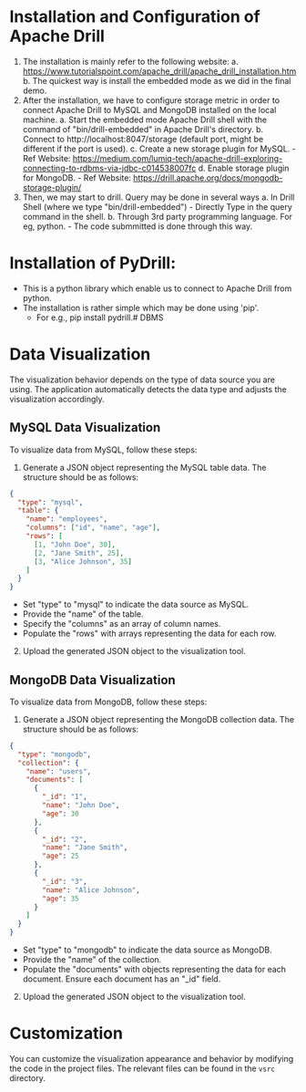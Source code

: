 # Installation and Configuration of Apache Drill
1. The installation is mainly refer to the following website:
	a. https://www.tutorialspoint.com/apache_drill/apache_drill_installation.htm
	b. The quickest way is install the embedded mode as we did in the final demo.
2. After the installation, we have to configure storage metric in order to connect Apache Drill to MySQL and MongoDB installed on the local machine.
	a. Start the embedded mode Apache Drill shell with the command of "bin/drill-embedded" in Apache Drill's directory.
	b. Connect to http://localhost:8047/storage (default port, might be different if the port is used).
	c. Create a new storage plugin for MySQL.
		- Ref Website: https://medium.com/lumiq-tech/apache-drill-exploring-connecting-to-rdbms-via-jdbc-c014538007fc
	d. Enable storage plugin for MongoDB.
		- Ref Website: https://drill.apache.org/docs/mongodb-storage-plugin/
3. Then, we may start to drill. Query may be done in several ways
	a. In Drill Shell (where we type "bin/drill-embedded")
		- Directly Type in the query command in the shell.
	b. Through 3rd party programming language. For eg, python.
		- The code submmitted is done through this way.

# Installation of PyDrill:
- This is a python library which enable us to connect to Apache Drill from python.
- The installation is rather simple which may be done using 'pip'.
	- For e.g., pip install pydrill.# DBMS
  
# Data Visualization

The visualization behavior depends on the type of data source you are using. The application automatically detects the data type and adjusts the visualization accordingly.

## MySQL Data Visualization

To visualize data from MySQL, follow these steps:

1. Generate a JSON object representing the MySQL table data. The structure should be as follows:

```json
{
  "type": "mysql",
  "table": {
    "name": "employees",
    "columns": ["id", "name", "age"],
    "rows": [
      [1, "John Doe", 30],
      [2, "Jane Smith", 25],
      [3, "Alice Johnson", 35]
    ]
  }
}
```
- Set "type" to "mysql" to indicate the data source as MySQL.
- Provide the "name" of the table.
- Specify the "columns" as an array of column names.
- Populate the "rows" with arrays representing the data for each row.
2. Upload the generated JSON object to the visualization tool.

## MongoDB Data Visualization

To visualize data from MongoDB, follow these steps:

1. Generate a JSON object representing the MongoDB collection data. The structure should be as follows:

```json
{
  "type": "mongodb",
  "collection": {
    "name": "users",
    "documents": [
      {
        "_id": "1",
        "name": "John Doe",
        "age": 30
      },
      {
        "_id": "2",
        "name": "Jane Smith",
        "age": 25
      },
      {
        "_id": "3",
        "name": "Alice Johnson",
        "age": 35
      }
    ]
  }
}
```
- Set "type" to "mongodb" to indicate the data source as MongoDB.
- Provide the "name" of the collection.
- Populate the "documents" with objects representing the data for each document. Ensure each document has an "_id" field.
2. Upload the generated JSON object to the visualization tool.
 
# Customization

You can customize the visualization appearance and behavior by modifying the code in the project files. The relevant files can be found in the `vsrc` directory.